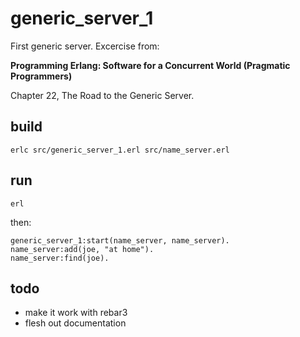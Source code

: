 # generic_server_1

First generic server. Excercise from:

**Programming Erlang: Software for a Concurrent World (Pragmatic Programmers)**

Chapter 22, The Road to the Generic Server.

## build

```
erlc src/generic_server_1.erl src/name_server.erl
```

## run

```
erl
```

then:

```
generic_server_1:start(name_server, name_server).
name_server:add(joe, "at home").
name_server:find(joe).
```

## todo

* make it work with rebar3
* flesh out documentation